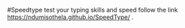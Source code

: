 #Speedtype test your typing skills and speed follow the link https://ndumisothela.github.io/SpeedType/ .
